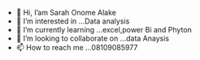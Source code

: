 - 👋 Hi, I’am Sarah Onome Alake
- 👀 I’m interested in ...Data analysis
- 🌱 I’m currently learning ...excel,power Bi and Phyton
- 💞️ I’m looking to collaborate on ...data Anaysis
- 📫 How to reach me ...08109085977

<!---
Rahdun/Rahdun is a ✨ special ✨ repository because its `README.md` (this file) appears on your GitHub profile.
You can click the Preview link to take a look at your changes.
--->
